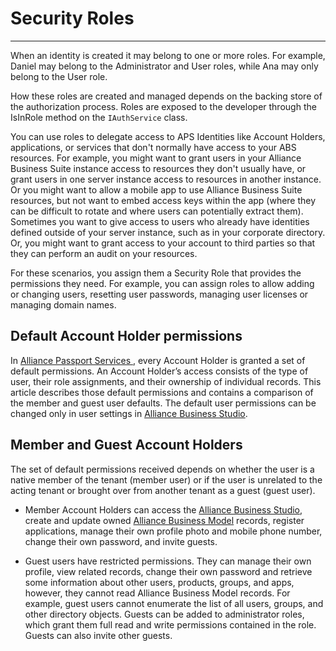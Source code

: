 # Security Roles
---

When an identity is created it may belong to one or more roles. For example, Daniel may belong to the Administrator and User roles, while Ana may only belong to the User role. 

How these roles are created and managed depends on the backing store of the authorization process. Roles are exposed to the developer through the IsInRole method on the `IAuthService` class.

You can use roles to delegate access to APS Identities like Account Holders, applications, or services that don't normally have access to your ABS resources. For example, you might want to grant users in your Alliance Business Suite instance access to resources they don't usually have, or grant users in one server instance access to resources in another instance. Or you might want to allow a mobile app to use Alliance Business Suite resources, but not want to embed access keys within the app (where they can be difficult to rotate and where users can potentially extract them). Sometimes you want to give access to users who already have identities defined outside of your server instance, such as in your corporate directory. Or, you might want to grant access to your account to third parties so that they can perform an audit on your resources.

For these scenarios, you assign them a Security Role that provides the permissions they need. For example, you can assign roles to allow adding or changing users, resetting user passwords, managing user licenses or managing domain names.

## Default Account Holder permissions

In [Alliance Passport Services ](/Components/Alliance-Passport-Services.md), every Account Holder is granted a set of default permissions. An Account Holder’s access consists of the type of user, their role assignments, and their ownership of individual records. This article describes those default permissions and contains a comparison of the member and guest user defaults. The default user permissions can be changed only in user settings in [Alliance Business Studio](/Components/Alliance-Business-Studio.md).

## Member and Guest Account Holders

The set of default permissions received depends on whether the user is a native member of the tenant (member user) or if the user is unrelated to the acting tenant or brought over from another tenant as a guest (guest user). 

- Member Account Holders can access the [Alliance Business Studio](/Components/Alliance-Business-Studio.md), create and update owned [Alliance Business Model](/Components/Alliance-Business-Model.md) records, register applications, manage their own profile photo and mobile phone number, change their own password, and invite guests.

- Guest users have restricted permissions. They can manage their own profile, view related records, change their own password and retrieve some information about other users, products, groups, and apps, however, they cannot read Alliance Business Model records. For example, guest users cannot enumerate the list of all users, groups, and other directory objects. Guests can be added to administrator roles, which grant them full read and write permissions contained in the role. Guests can also invite other guests.

